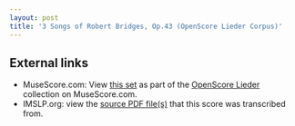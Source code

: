 ```yaml
---
layout: post
title: '3 Songs of Robert Bridges, Op.43 (OpenScore Lieder Corpus)'
---
```


## External links

- MuseScore.com: View [this set] as part of the [OpenScore Lieder] collection on MuseScore.com.
- IMSLP.org: view the [source PDF file(s)][IMSLP] that this score was transcribed from.

[IMSLP]: https://imslp.org/wiki/Special:ReverseLookup/474472
[this set]: https://musescore.com/openscore-lieder-corpus/sets/5103541
[OpenScore Lieder]: https://musescore.com/openscore-lieder-corpus
